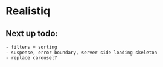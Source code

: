 # Realistiq

## Next up todo:
    - filters + sorting
    - suspense, error boundary, server side loading skeleton
    - replace carousel?
